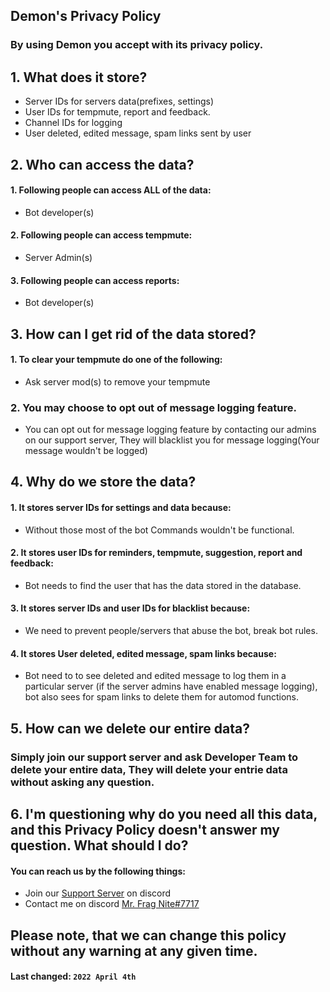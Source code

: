 ## **Demon's Privacy Policy**
### By using Demon you accept with its privacy policy.

## 1. What does it store?

 - Server IDs for servers data(prefixes, settings)
 - User IDs for tempmute, report and feedback.
 - Channel IDs for logging
 - User deleted, edited message, spam links sent by user

## 2. Who can access the data?

 #### 1. Following people can access ALL of the data:
 -  Bot developer(s)

#### 2. Following people can access tempmute:
- Server Admin(s)

#### 3. Following people can access reports:
- Bot developer(s)

## 3. How can I get rid of the data stored? 

#### 1. To clear your tempmute do one of the following:
- Ask server mod(s) to remove your tempmute

### 2. You may choose to opt out of message logging feature.
- You can opt out for message logging feature by contacting our admins on our support server, They will blacklist you for message logging(Your message wouldn't be logged)

## 4. Why do we store the data?

#### 1. It stores server IDs for settings and data because:
- Without those most of the bot Commands wouldn't be functional.

#### 2. It stores user IDs for reminders, tempmute, suggestion, report and feedback:
- Bot needs to find the user that has the data stored in the database.

#### 3. It stores server IDs and user IDs for blacklist because:
- We need to prevent people/servers that abuse the bot, break bot rules.

#### 4. It stores User deleted, edited message, spam links because:
- Bot need to to see deleted and edited message to log them in a particular server (if the server admins have enabled message logging), bot also sees for spam links to delete them for automod functions.
 
## 5. How can we delete our entire data?

### Simply join our support server and ask Developer Team to delete your entire data, They will delete your entrie data without asking any question.

## 6. I'm questioning why do you need all this data, and this Privacy Policy doesn't answer my question. What should I do?

#### You can reach us by the following things:
- Join our [Support Server](https://discord.gg/zvynSK7Crk) on discord
- Contact me on discord [Mr. Frag Nite#7717](https://discord.com/users/730424922639302693)

## Please note, that we can change this policy without any warning at any given time.
#### **Last changed:**  `2022 April 4th`
